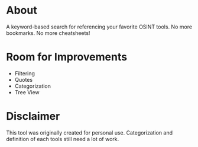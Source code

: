 # About
A keyword-based search for referencing your favorite OSINT tools. No more bookmarks. No more cheatsheets!

# Room for Improvements
* Filtering
* Quotes
* Categorization
* Tree View

# Disclaimer
This tool was originally created for personal use. Categorization and definition of each tools still need a lot of work.
